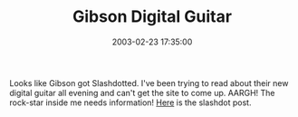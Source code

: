 ﻿---
layout: post
title: "Gibson Digital Guitar"
comments: false
date: 2003-02-23 17:35:00
updated: 2004-05-03 21:35:00
categories:
 - Books, Music, TV and Movies
subtext-id: 3d8f4283-d251-41c7-9fd4-0252fd70d06c
alias: /blog/Gibson-Digital-Guitar.aspx
---


Looks like Gibson got Slashdotted. I've been trying to read about their new digital guitar all evening and can't get the site to come up. AARGH! The rock-star inside me needs information! [Here](http://slashdot.org/article.pl?sid=03/02/23/1610250) is the slashdot post.

